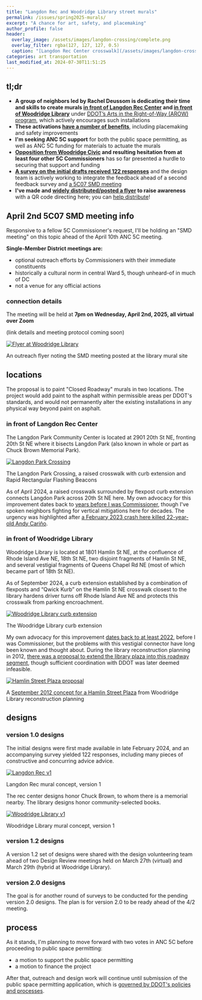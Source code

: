 ```yaml
---
title: "Langdon Rec and Woodridge Library street murals"
permalink: /issues/spring2025-murals/
excerpt: "A chance for art, safety, and placemaking"
author_profile: false
header:
  overlay_image: /assets/images/langdon-crossing/complete.png
  overlay_filter: rgba(127, 127, 127, 0.5)
  caption: "[Langdon Rec Center crosswalk](/assets/images/langdon-crossing/complete.png)"
categories: art transportation
last_modified_at: 2024-07-30T11:51:25
---
```


## tl;dr
- **A group of neighbors led by Rachel Deussom is dedicating their time and skills to create murals [in front of Langdon Rec Center](#in-front-of-langdon-rec-center) and [in front of Woodridge Library](#in-front-of-woodridge-library)** under [DDOT’s Arts in the Right-of-Way (AROW) program](https://publicspaceactivation.ddot.dc.gov/pages/arow), which actively encourages such installations
- **These activations [have a number of benefits](https://ggwash.org/view/98106/family-biking-matters-make-streets-safer-with-art)**, including placemaking and safety improvements
- **I'm seeking ANC 5C support** for both the public space permitting, as well as ANC 5C funding for materials to actuate the murals
- **[Opposition from Woodridge Civic](https://drive.google.com/file/d/10XMa-M9Oz8m3jJ8LkJ5fipMu3xK5AhVL/view) and resulting hesitation from at least four other 5C Commissioners** has so far presented a hurdle to securing that support and funding
- **[A survey on the initial drafts received 122 responses](https://forms.gle/1KgJFfqkKGcCwjSV9)** and the design team is actively working to integrate the feedback ahead of a second feedback survey and [a 5C07 SMD meeting](#april-2nd-5c07-smd-meeting-info)
- **I've made and [widely distributed/posted a flyer](https://x.com/vj5c07/status/1905640917148533000) to raise awareness** with a QR code directing here; you can [help distribute](https://anc5c07.com/flyers/)!

## April 2nd 5C07 SMD meeting info
Responsive to a fellow 5C Commissioner's request, I'll be holding an "SMD meeting" on this topic ahead of the April 10th ANC 5C meeting.

**Single-Member District meetings are:**
- optional outreach efforts by Commissioners with their immediate constituents
- historically a cultural norm in central Ward 5, though unheard-of in much of DC
- not a venue for any official actions

### connection details

The meeting will be held at **7pm on Wednesday, April 2nd, 2025, all virtual over Zoom**

(link details and meeting protocol coming soon)

[![Flyer at Woodridge Library](/assets/images/murals/library-flyer.jpg)](/assets/images/murals/library-flyer.jpg)
<p class="caption">An outreach flyer noting the SMD meeting posted at the library mural site</p>

## locations

The proposal is to paint "Closed Roadway" murals in two locations. The project would add paint to the asphalt within permissible areas per DDOT's standards, and would not permanently alter the existing installations in any physical way beyond paint on asphalt.

### in front of Langdon Rec Center
The Langdon Park Community Center is located at 2901 20th St NE, fronting 20th St NE where it bisects Langdon Park (also known in whole or part as Chuck Brown Memorial Park).

[![Langdon Park Crossing](/assets/images/langdon-crossing/complete.png)](/assets/images/langdon-crossing/complete.png)
<p class="caption">The Langdon Park Crossing, a raised crosswalk with curb extension and Rapid Rectangular Flashing Beacons</p>

As of April 2024, a raised crosswalk surrounded by flexpost curb extension connects Langdon Park across 20th St NE here. My own advocacy for this improvement dates back to [years before I was Commissioner](https://x.com/VJKapur/status/1569763615573692417), though I've spoken neighbors fighting for vertical mitigations here for decades. The urgency was highlighted after [a February 2023 crash here killed 22-year-old Andy Cariño](https://anc5c07.com/issues/20thst/).

<!--#### a brief history of the traffic safety install
Langdon Park is built on top of a piped stream, and consequently is set at the nadir of steep hills on both sides. Prior to February 2023, a flat mid-block crosswalk with no ADA access ramps connected the park across 20th St NE. This roadway condition, coupled with low parking utilization and non-delimited centerlines on the roadway, made speeding through Langdon Park a longtime problem. Neighbors have long advocated for safety improvements to this stretch of roadway, including multiple requests as part of the All4Allie campaign to submit traffic safety requests in honor of five-year-old Allie Hart, whom a driver killed a few blocks outside of 5C07 on September 13th, 2021.

(placeholder: Cariño crash)

(placeholder: post-crash advocacy)

(placeholder: installation)-->

### in front of Woodridge Library
Woodridge Library is located at 1801 Hamlin St NE, at the confluence of Rhode Island Ave NE, 18th St NE, two disjoint fragments of Hamlin St NE, and several vestigial fragments of Queens Chapel Rd NE (most of which became part of 18th St NE).

As of September 2024, a curb extension established by a combination of flexposts and “Qwick Kurb” on the Hamlin St NE crosswalk closest to the library hardens driver turns off Rhode Island Ave NE and protects this crosswalk from parking encroachment.

[![Woodridge Library curb extension](/assets/images/woodridge-library/curb-extension-complete.png)](/assets/images/woodridge-library/curb-extension-complete.png)
<p class="caption">The Woodridge Library curb extension</p>

My own advocacy for this improvement [dates back to at least 2022](https://x.com/VJKapur/status/1569344363167383553), before I was Commissioner, but the problems with this vestigial connector have long been known and thought about. During the library reconstruction planning in 2012, [there was a proposal to extend the library plaza into this roadway segment](https://woodridgedclibrary.wordpress.com/2012/09/18/plaza-on-hamlin-street/), though sufficient coordination with DDOT was later deemed infeasible.

[![Hamlin Street Plaza proposal](/assets/images/woodridge-library/hamlin-st-plaza-proposal.jpg)](/assets/images/woodridge-library/hamlin-st-plaza-proposal.jpg)
<p class="caption">A <a href="https://woodridgedclibrary.wordpress.com/2012/09/18/plaza-on-hamlin-street/">September 2012 concept for a Hamlin Street Plaza</a> from Woodridge Library reconstruction planning</p>

## designs

### version 1.0 designs
The initial designs were first made available in late February 2024, and an accompanying survey yielded 122 responses, including many pieces of constructive and concurring advice advice.

[![Langdon Rec v1](/assets/images/murals/rec-v1.png)](/assets/images/murals/rec-v1.png)
<p class="caption">Langdon Rec mural concept, version 1</p>

The rec center designs honor Chuck Brown, to whom there is a memorial nearby. The library designs honor community-selected books.

[![Woodridge Library v1](/assets/images/murals/library-v1.png)](/assets/images/murals/library-v1.png)
<p class="caption">Woodridge Library mural concept, version 1</p>

### version 1.2 designs
A version 1.2 set of designs were shared with the design volunteering team ahead of two Design Review meetings held on March 27th (virtual) and March 29th (hybrid at Woodridge Library).

### version 2.0 designs
The goal is for another round of surveys to be conducted for the pending version 2.0 designs. The plan is for version 2.0 to be ready ahead of the 4/2 meeting.

## process
As it stands, I'm planning to move forward with two votes in ANC 5C before proceeding to public space permitting:
- a motion to support the public space permitting
- a motion to finance the project

After that, outreach and design work will continue until submission of the public space permitting application, which is [governed by DDOT's policies and processes](https://ddot.dc.gov/sites/default/files/dc/sites/ddot/page_content/attachments/AROW%20Program%20Guidelines.pdf).

<!--#### a brief history of the traffic safety install

[![Woodridge Library prior crosswalk condition](/assets/images/woodridge-library/crosswalk-2022.jpg)](/assets/images/woodridge-library/crosswalk-2022.jpg)
<p class="caption">the crosswalk as it existed in 2022</p>

[![Woodridge Library crosswalk encroached](/assets/images/woodridge-library/crosswalk-encroached.jpg)](/assets/images/woodridge-library/crosswalk-encroached.jpg)
<p class="caption">a common encroachment condition, June 2023</p>

#### 2012-16 library rebuild project
(library rebuild timeline)

(considerations for closing Hamlin St NE for a larger plaza, ultimately dismissed due to coordination difficulties)

[![construction closure of Hamlin St NE](/assets/images/woodridge-library/construction-closure.png)](/assets/images/woodridge-library/construction-closure.png)
<p class="caption">A <a href="https://www.google.com/maps/@38.9277775,-76.9787284,3a,75y,142.14h,83.8t/data=!3m8!1e1!3m6!1sPg7AFUuuqmDyFBXfX1bxEg!2e0!5s20151101T000000!6shttps:%2F%2Fstreetviewpixels-pa.googleapis.com%2Fv1%2Fthumbnail%3Fcb_client%3Dmaps_sv.tactile%26w%3D900%26h%3D600%26pitch%3D6.199005952180045%26panoid%3DPg7AFUuuqmDyFBXfX1bxEg%26yaw%3D142.14134765965295!7i13312!8i6656?entry=ttu&g_ep=EgoyMDI1MDMxOS4yIKXMDSoASAFQAw%3D%3D">November 2015 Google Streetview capture</a> of the segment closure during construction</p>

(Nevertheless, the Hamlin St segment was closed during construction.)

During the September 2022 All4Allie campaign, before I was Commissioner, I submitted TSI SR (number) seeking to close this segment of roadway. I was inspired by the DDOT-initiated roadway segment closure in front of Truesdell Elementary School, installed after a driver hit a child with a car there.

(community walk after Carino crash, elevation, implementation)

## form
(placeholder)

## process
(placeholder)

### cost
(placeholder)

## outreach
(placeholder)

## feedback
(placeholder)

### concerns
(placeholder)-->
